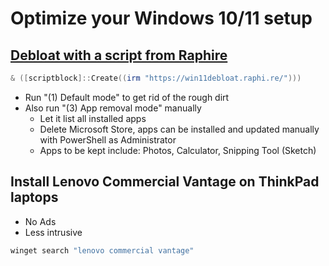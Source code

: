 # Optimize your Windows 10/11 setup

## [Debloat with a script from Raphire](https://github.com/Raphire/Win11Debloat)

```PowerShell
& ([scriptblock]::Create((irm "https://win11debloat.raphi.re/")))
```

- Run "(1) Default mode" to get rid of the rough dirt
- Also run "(3) App removal mode" manually
  - Let it list all installed apps
  - Delete Microsoft Store, apps can be installed and updated manually with PowerShell as Administrator
  - Apps to be kept include: Photos, Calculator, Snipping Tool (Sketch)

## Install Lenovo **Commercial** Vantage on ThinkPad laptops
- No Ads
- Less intrusive

```Powershell
winget search "lenovo commercial vantage"
```
